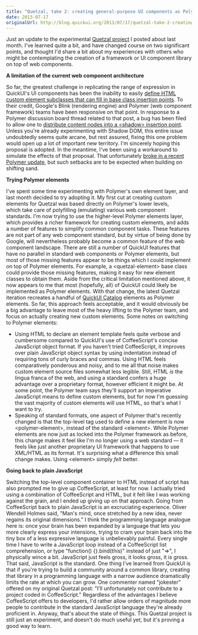 ```yaml
---
title: "Quetzal, take 2: creating general-purpose UI components as Polymer elements"
date: 2013-07-17
originalUrl: http://blog.quickui.org/2013/07/17/quetzal-take-2-creating-general-purpose-ui-components-as-polymer-elements/
---
```


<p>
  Just an update to the experimental
  <a href="http://janmiksovsky.github.io/quetzal/">Quetzal project</a> I posted
  about last month. I've learned quite a bit, and have changed course on two
  significant points, and thought I'd share a bit about my experiences with
  others who might be contemplating the creation of a framework or UI component
  library on top of web components.
</p>
<p>
  <strong>A limitation of the current web component architecture</strong>
</p>
<p>
  So far, the greatest challenge in replicating the range of expression in
  QuickUI's UI components has been the inability to easily <a
    href="http://blog.quickui.org/2013/06/11/puzzle-define-html-custom-element-subclasses-that-can-fill-in-base-class-insertion-points/"
    >define HTML custom element subclasses that can fill in base class insertion
    points</a
  >. To their credit, Google's Blink (rendering engine) and Polymer (web
  component framework) teams have been responsive on that point. In response to
  a Polymer discussion board thread related to that post, a bug has been filed
  to allow one to <a href="https://www.w3.org/Bugs/Public/show_bug.cgi?id=22344"
    >distribute content nodes into a &lt;shadow&gt; insertion point</a
  >. Unless you're already experimenting with Shadow DOM, this entire issue
  undoubtedly seems quite arcane, but rest assured, fixing this one problem
  would open up a lot of important new territory. I'm sincerely hoping this
  proposal is adopted. In the meantime, I've been using a workaround to simulate
  the effects of that proposal. That unfortunately <a
    href="https://github.com/Polymer/polymer/issues/203"
    >broke in a recent Polymer update</a
  >, but such setbacks are to be expected when building on shifting sand.
</p>
<p>
  <strong>Trying Polymer elements</strong>
</p>
<p>
  I've spent some time experimenting with Polymer's own element layer, and last
  month decided to try adopting it. My first cut at creating custom elements for
  Quetzal was based directly on Polymer's lower levels, which take care of
  polyfilling (emulating) various web component standards. I'm now trying to use
  the higher-level Polymer elements layer, which provides a richer framework for
  creating custom elements, and adds a number of features to simplify common
  component tasks. These features are not part of any web component standard,
  but by virtue of being done by Google, will nevertheless probably become a
  common feature of the web component landscape. There are still a number
  of QuickUI features that have no parallel in standard web components or
  Polymer elements, but most of those missing features appear to be things which
  I could implement on top of Polymer elements. For example, a
  &lt;quetzal-element&gt; base class could provide those missing features,
  making it easy for new element classes to obtain them. Aside from the critical
  limitation mentioned above, it now appears to me that most (hopefully, all) of
  QuickUI could likely be implemented as Polymer elements. With that change, the
  latest Quetzal iteration recreates a handful of <a
    href="https://quickui.org/catalog/"
    >QuickUI Catalog</a
  >
  elements as Polymer elements. So far, this approach feels acceptable, and it
  would obviously be a big advantage to leave most of the heavy lifting to the
  Polymer team, and focus on actually creating new custom elements. Some notes
  on switching to Polymer elements:
</p>

<ul>
  <li>
    Using HTML to declare an element template feels quite verbose and cumbersome
    compared to QuickUI's use of CoffeeScript's concise JavaScript object
    format. If you haven't tried CoffeeScript, it improves over plain JavaScript
    object syntax by using indentation instead of requiring tons of curly braces
    and commas. Using HTML feels comparatively ponderous and noisy, and to me
    all that noise makes custom element source files somewhat less
    legible. Still, HTML <em>is</em> the lingua franca of the web, and using a
    standard confers a huge advantage over a proprietary format, however
    efficient it might be. At some point, the Polymer team says they'll support
    an imperative JavaScript means to define custom elements, but for now I'm
    guessing the vast majority of custom elements will use HTML, so that's what
    I want to try.
  </li>
  <li>
    Speaking of standard formats, one aspect of Polymer that's recently changed
    is that the top-level tag used to define a new element is now
    &lt;polymer-element&gt;, instead of the standard &lt;element&gt;. While
    Polymer elements are now just as locked into the Polymer framework as
    before, this change makes it feel like I'm no longer using a web standard —
    it feels like just another proprietary UI framework that happens to use
    XML/HTML as its format. It's surprising what a difference this small change
    makes. Using &lt;element&gt; simply <em>felt</em> better.
  </li>
</ul>
<p>
  <strong>Going back to plain JavaScript</strong>
</p>
<p>
  Switching the top-level component container to HTML instead of script has also
  prompted me to give up CoffeeScript, at least for now. I actually tried using
  a combination of CoffeeScript and HTML, but it felt like I was working against
  the grain, and I ended up giving up on that approach. Going from CoffeeScript
  back to plain JavaScript is an excruciating experience. Oliver Wendell Holmes
  said, "Man's mind, once stretched by a new idea, never regains its original
  dimensions." I think the programming language analogue here is: once your
  brain has been expanded by a language that lets you more clearly express your
  intensions, trying to cram your brain back into the tiny box of a less
  expressive language is unbelievably painful. Every single time I have to write
  a JavaScript loop instead of a CoffeeScript list comprehension, or type
  "function() {}.bind(this)" instead of just "=&gt;", I physically wince a bit.
  JavaScript just feels gross, it looks gross, it <em>is</em> gross. That said,
  JavaScript is the standard. One thing I've learned from QuickUI is that if
  you're trying to build a community around a common library, creating that
  library in a programming language with a narrow audience dramatically limits
  the rate at which you can grow. One commenter named "jokester" offered on my
  original Quetzal post: "I’ll unfortunately not contribute to a project coded
  in CoffeeScript." Regardless of the advantages I believe CoffeeScript offers
  to developers, I'd rather allow orders of magnitude more people to contribute
  in the standard JavaScript language they're already proficient in. Anyway,
  that's about the state of things. This Quetzal project is still just an
  experiment, and doesn't do much useful yet, but it's proving a good way to
  learn.
</p>
